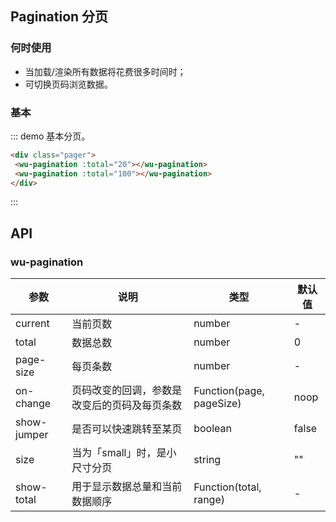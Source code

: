 ## Pagination 分页

### 何时使用

- 当加载/渲染所有数据将花费很多时间时；
- 可切换页码浏览数据。

### 基本

::: demo 基本分页。

```html
<div class="pager">
 <wu-pagination :total="20"></wu-pagination>
 <wu-pagination :total="100"></wu-pagination>
</div>
```
:::

<style>
	.pager .wu-pagination {
		margin-bottom: 20px;
	}
	.pager ul li {
    margin-left: 0px;
    padding-left: 0px;
	}
</style>

## API

### wu-pagination

| 参数             | 说明                               | 类型          | 默认值                   |
|------------------|------------------------------------|---------------|--------------------------|
| current          | 当前页数                           | number        | -                   |
| total            | 数据总数                           | number        | 0                        |
| page-size         | 每页条数                           | number        | -                         |
| on-change         | 页码改变的回调，参数是改变后的页码及每页条数 | Function(page, pageSize)      | noop                     |
| show-jumper  | 是否可以快速跳转至某页             | boolean         | false                    |
| size             | 当为「small」时，是小尺寸分页      | string        | ""                       |
| show-total        | 用于显示数据总量和当前数据顺序     | Function(total, range) | -              |
